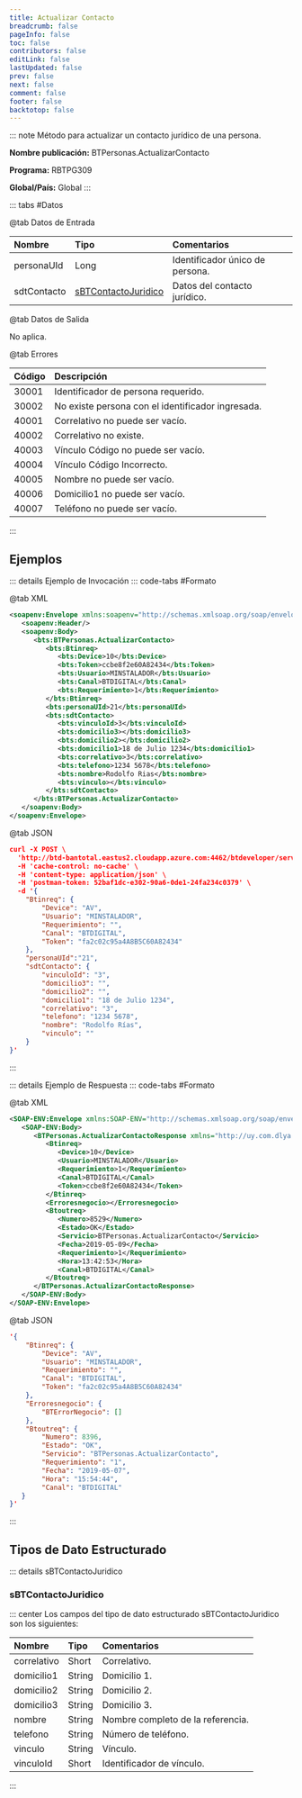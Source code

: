```yaml
---
title: Actualizar Contacto
breadcrumb: false
pageInfo: false
toc: false
contributors: false
editLink: false
lastUpdated: false
prev: false
next: false
comment: false
footer: false
backtotop: false
---
```


<!-- ABRE DATOS DEL MÉTODO -->
::: note Método para actualizar un contacto jurídico de una persona.

**Nombre publicación:** BTPersonas.ActualizarContacto

**Programa:** RBTPG309

**Global/País:** Global
:::
<!-- CIERRA DATOS DEL MÉTODO -->

<!-- ABRE TABLA DE DATOS -->
::: tabs #Datos 

@tab Datos de Entrada

Nombre | Tipo | Comentarios
:--------- | :--------- | :---------
personaUId | Long | Identificador único de persona.
sdtContacto | [sBTContactoJuridico](#sbtcontactojuridico) | Datos del contacto jurídico.

@tab Datos de Salida

No aplica.

@tab Errores

Código | Descripción
:--------- | :-----------
30001 | Identificador de persona requerido.
30002 | No existe persona con el identificador ingresada.
40001 | Correlativo no puede ser vacío.
40002 | Correlativo no existe.
40003 | Vínculo Código no puede ser vacío.
40004 | Vínculo Código Incorrecto.
40005 | Nombre no puede ser vacío.
40006 | Domicilio1 no puede ser vacío.
40007 | Teléfono no puede ser vacío.
::: 
<!-- CIERRA TABLA DE DATOS -->

## **Ejemplos**

<!-- ABRE EJEMPLO DE INVOCACIÓN -->
::: details Ejemplo de Invocación 
::: code-tabs #Formato

@tab XML
```xml
<soapenv:Envelope xmlns:soapenv="http://schemas.xmlsoap.org/soap/envelope/" xmlns:bts="http://uy.com.dlya.bantotal/BTSOA/">
   <soapenv:Header/>
   <soapenv:Body>
      <bts:BTPersonas.ActualizarContacto>
         <bts:Btinreq>
            <bts:Device>10</bts:Device>
            <bts:Token>ccbe8f2e60A82434</bts:Token>
            <bts:Usuario>MINSTALADOR</bts:Usuario>
            <bts:Canal>BTDIGITAL</bts:Canal>
            <bts:Requerimiento>1</bts:Requerimiento>
         </bts:Btinreq>
         <bts:personaUId>21</bts:personaUId>
         <bts:sdtContacto>
            <bts:vinculoId>3</bts:vinculoId>
            <bts:domicilio3></bts:domicilio3>
            <bts:domicilio2></bts:domicilio2>
            <bts:domicilio1>18 de Julio 1234</bts:domicilio1>
            <bts:correlativo>3</bts:correlativo>
            <bts:telefono>1234 5678</bts:telefono>
            <bts:nombre>Rodolfo Rias</bts:nombre>
            <bts:vinculo></bts:vinculo>
         </bts:sdtContacto>
      </bts:BTPersonas.ActualizarContacto>
   </soapenv:Body>
</soapenv:Envelope>
```

@tab JSON
```json
curl -X POST \
  'http://btd-bantotal.eastus2.cloudapp.azure.com:4462/btdeveloper/servlet/com.dlya.bantotal.odwsbt_BTPersonas_v1?ActualizarContacto' \
  -H 'cache-control: no-cache' \
  -H 'content-type: application/json' \
  -H 'postman-token: 52baf1dc-e302-90a6-0de1-24fa234c0379' \
  -d '{
	"Btinreq": {
		"Device": "AV",
		"Usuario": "MINSTALADOR",
		"Requerimiento": "",
		"Canal": "BTDIGITAL",
		"Token": "fa2c02c95a4A8B5C60A82434"
	},
	"personaUId":"21",
	"sdtContacto": {
		"vinculoId": "3",
		"domicilio3": "",
		"domicilio2": "",
		"domicilio1": "18 de Julio 1234",
		"correlativo": "3",
		"telefono": "1234 5678",
		"nombre": "Rodolfo Rías",
		"vinculo": ""
	}
}'
```
:::
<!-- CIERRA EJEMPLO DE INVOCACIÓN -->

<!-- ABRE EJEMPLO DE RESPUESTA -->
::: details Ejemplo de Respuesta 
::: code-tabs #Formato

@tab XML
```xml
<SOAP-ENV:Envelope xmlns:SOAP-ENV="http://schemas.xmlsoap.org/soap/envelope/" xmlns:xsd="http://www.w3.org/2001/XMLSchema" xmlns:SOAP-ENC="http://schemas.xmlsoap.org/soap/encoding/" xmlns:xsi="http://www.w3.org/2001/XMLSchema-instance">
   <SOAP-ENV:Body>
      <BTPersonas.ActualizarContactoResponse xmlns="http://uy.com.dlya.bantotal/BTSOA/">
         <Btinreq>
            <Device>10</Device>
            <Usuario>MINSTALADOR</Usuario>
            <Requerimiento>1</Requerimiento>
            <Canal>BTDIGITAL</Canal>
            <Token>ccbe8f2e60A82434</Token>
         </Btinreq>
         <Erroresnegocio></Erroresnegocio>
         <Btoutreq>
            <Numero>8529</Numero>
            <Estado>OK</Estado>
            <Servicio>BTPersonas.ActualizarContacto</Servicio>
            <Fecha>2019-05-09</Fecha>
            <Requerimiento>1</Requerimiento>
            <Hora>13:42:53</Hora>
            <Canal>BTDIGITAL</Canal>
         </Btoutreq>
      </BTPersonas.ActualizarContactoResponse>
   </SOAP-ENV:Body>
</SOAP-ENV:Envelope>
```

@tab JSON
```json
'{
	"Btinreq": {
		"Device": "AV",
		"Usuario": "MINSTALADOR",
		"Requerimiento": "",
		"Canal": "BTDIGITAL",
		"Token": "fa2c02c95a4A8B5C60A82434"
	},
    "Erroresnegocio": {
		"BTErrorNegocio": []
    },
    "Btoutreq": {
		"Numero": 8396,
		"Estado": "OK",
  	    "Servicio": "BTPersonas.ActualizarContacto",
		"Requerimiento": "1",
		"Fecha": "2019-05-07",
		"Hora": "15:54:44",
		"Canal": "BTDIGITAL"
   }
}'
```
::: 
<!-- CIERRA EJEMPLO DE RESPUESTA -->

## **Tipos de Dato Estructurado**

<!-- ABRE SDT -->
::: details sBTContactoJuridico  

### sBTContactoJuridico

::: center 
Los campos del tipo de dato estructurado sBTContactoJuridico son los siguientes: 

Nombre | Tipo | Comentarios 
:--------- | :----------- | :----------- 
correlativo | Short | Correlativo. 
domicilio1 | String | Domicilio 1. 
domicilio2 | String | Domicilio 2. 
domicilio3 | String | Domicilio 3. 
nombre | String | Nombre completo de la referencia. 
telefono | String | Número de teléfono. 
vinculo | String | Vínculo. 
vinculoId | Short | Identificador de vínculo. 
:::
<!-- CIERRA SDT -->